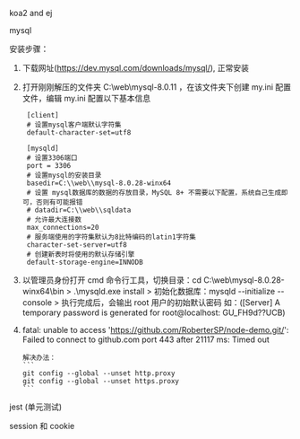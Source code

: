 koa2 and ej

mysql

安装步骤：
1. 下载网址(https://dev.mysql.com/downloads/mysql/), 正常安装
2. 打开刚刚解压的文件夹 C:\web\mysql-8.0.11 ，在该文件夹下创建 my.ini 配置文件，编辑 my.ini 配置以下基本信息

        [client]
        # 设置mysql客户端默认字符集
        default-character-set=utf8
        
        [mysqld]
        # 设置3306端口
        port = 3306
        # 设置mysql的安装目录
        basedir=C:\\web\\mysql-8.0.28-winx64
        # 设置 mysql数据库的数据的存放目录，MySQL 8+ 不需要以下配置，系统自己生成即可，否则有可能报错
        # datadir=C:\\web\\sqldata
        # 允许最大连接数
        max_connections=20
        # 服务端使用的字符集默认为8比特编码的latin1字符集
        character-set-server=utf8
        # 创建新表时将使用的默认存储引擎
        default-storage-engine=INNODB

 3. 以管理员身份打开 cmd 命令行工具，切换目录：cd C:\web\mysql-8.0.28-winx64\bin     >   .\mysqld.exe install    >   初始化数据库：mysqld --initialize --console  > 执行完成后，会输出 root 用户的初始默认密码   如：([Server] A temporary password is generated for root@localhost: GU_FH9d??UCB)

 4. fatal: unable to access 'https://github.com/RoberterSP/node-demo.git/': Failed to connect to github.com 
port 443 after 21117 ms: Timed out

        解决办法：
        ```
        git config --global --unset http.proxy
        git config --global --unset https.proxy
        ```


jest  (单元测试)

session 和 cookie

<!-- https://koa.bootcss.com/ -->

<!-- 
first step: npm install -g koa-generator   init koa
second: koa2 -e koa2-learn
third: 


 -->
